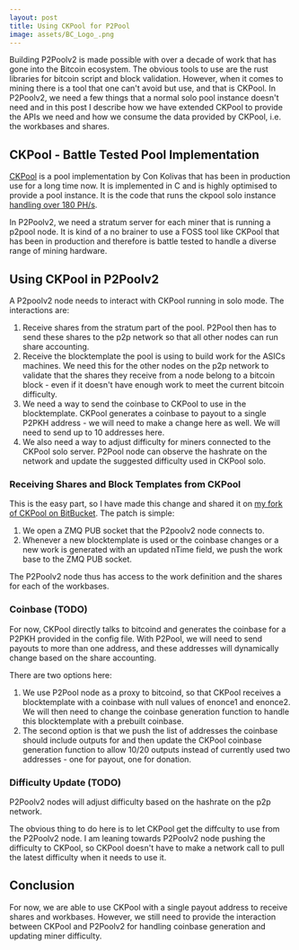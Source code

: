```yaml
---
layout: post
title: Using CKPool for P2Pool
image: assets/BC_Logo_.png
---
```


Building P2Poolv2 is made possible with over a decade of work that has
gone into the Bitcoin ecosystem. The obvious tools to use are the rust
libraries for bitcoin script and block validation. However, when it
comes to mining there is a tool that one can't avoid but use, and that
is CKPool. In P2Poolv2, we need a few things that a normal solo pool
instance doesn't need and in this post I describe how we have extended
CKPool to provide the APIs we need and how we consume the data
provided by CKPool, i.e. the workbases and shares.

## CKPool - Battle Tested Pool Implementation

[CKPool](https://bitbucket.org/ckolivas/ckpool) is a pool
implementation by Con Kolivas that has been in production use for a
long time now. It is implemented in C and is highly optimised to
provide a pool instance. It is the code that runs the ckpool solo
instance [handling over 180 PH/s](https://solostats.ckpool.org/).

In P2Poolv2, we need a stratum server for each miner that is running a
p2pool node. It is kind of a no brainer to use a FOSS tool like CKPool
that has been in production and therefore is battle tested to handle a
diverse range of mining hardware.

## Using CKPool in P2Poolv2

A P2poolv2 node needs to interact with CKPool running in solo
mode. The interactions are:

1. Receive shares from the stratum part of the pool. P2Pool then has
   to send these shares to the p2p network so that all other nodes can
   run share accounting.
1. Receive the blocktemplate the pool is using to build work for the
   ASICs machines. We need this for the other nodes on the p2p network
   to validate that the shares they receive from a node belong to a
   bitcoin block - even if it doesn't have enough work to meet the
   current bitcoin difficulty.
1.  We need  a  way to  send  the coinbase  to CKPool  to  use in  the
   blocktemplate. CKPool  generates a coinbase  to payout to  a single
   P2PKH address - we will need to make a change here as well. We will
   need to send up to 10 addresses here.
2. We also need a way to adjust difficulty for miners connected to the
   CKPool solo server. P2Pool node can observe the hashrate on the
   network and update the suggested difficulty used in CKPool solo.
   
   
### Receiving Shares and Block Templates from CKPool

This is the easy part, so I have made this change and shared it on [my
fork of CKPool on
BitBucket](https://bitbucket.org/p2pool-v2/ckpool-solo/). The patch is
simple:

1. We open a ZMQ PUB socket that the P2poolv2 node connects to.
2. Whenever a new blocktemplate is used or the coinbase changes or a
   new work is generated with an updated nTime field, we push the work
   base to the ZMQ PUB socket.

The P2Poolv2 node thus has access to the work definition and the
shares for each of the workbases.

### Coinbase (TODO)

For now, CKPool directly talks to bitcoind and generates the coinbase
for a P2PKH provided in the config file. With P2Pool, we will need to
send payouts to more than one address, and these addresses will
dynamically change based on the share accounting.

There are two options here:

1. We use P2Pool node as a proxy to bitcoind, so that CKPool receives
   a blocktemplate with a coinbase with null values of enonce1 and
   enonce2. We will then need to change the coinbase generation
   function to handle this blocktemplate with a prebuilt coinbase.
2. The second option is that we push the list of addresses the
   coinbase should include outputs for and then update the CKPool
   coinbase generation function to allow 10/20 outputs instead of
   currently used two addresses - one for payout, one for donation.
   
### Difficulty Update (TODO)

P2Poolv2 nodes will adjust difficulty based on the hashrate on the p2p
network.

The obvious thing to do here is to let CKPool get the diffculty to use
from the P2Poolv2 node. I am leaning towards P2Poolv2 node pushing the
difficulty to CKPool, so CKPool doesn't have to make a network call to
pull the latest difficulty when it needs to use it.

## Conclusion

For now, we are able to use CKPool with a single payout address to
receive shares and workbases. However, we still need to provide the
interaction between CKPool and P2Poolv2 for handling coinbase
generation and updating miner difficulty.
